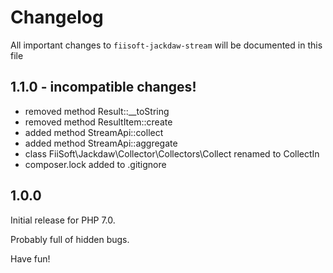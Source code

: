 # Changelog

All important changes to `fiisoft-jackdaw-stream` will be documented in this file

## 1.1.0 - incompatible changes!

- removed method Result::__toString
- removed method ResultItem::create
- added method StreamApi::collect
- added method StreamApi::aggregate
- class FiiSoft\Jackdaw\Collector\Collectors\Collect renamed to CollectIn
- composer.lock added to .gitignore

## 1.0.0

Initial release for PHP 7.0.

Probably full of hidden bugs.

Have fun!